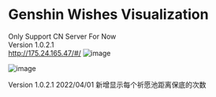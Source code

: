 # Genshin Wishes Visualization
Only Support CN Server For Now  
Version 1.0.2.1  
http://175.24.165.47/#/
![image](https://user-images.githubusercontent.com/67337861/154648677-cbd648ce-894a-40d4-82a7-f602163ead78.png)
  
![image](https://user-images.githubusercontent.com/67337861/158310102-9ff2e0e9-ad49-4fb0-a322-071bd14ed398.png)

Version 1.0.2.1  2022/04/01
新增显示每个祈愿池距离保底的次数
